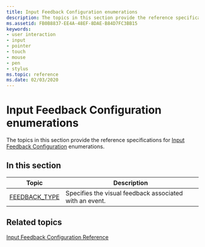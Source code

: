 ```yaml
---
title: Input Feedback Configuration enumerations
description: The topics in this section provide the reference specifications for Input Feedback Configuration enumerations.
ms.assetid: FB0B8837-EE4A-48EF-8DAE-B84D7FC3BB15
keywords:
- user interaction
- input
- pointer
- touch
- mouse
- pen
- stylus
ms.topic: reference
ms.date: 02/03/2020
---
```


# Input Feedback Configuration enumerations

The topics in this section provide the reference specifications for [Input Feedback Configuration](input-feedback-configuration-portal.md) enumerations.

## In this section

| Topic | Description |
|---|---|
| [FEEDBACK_TYPE](/windows/win32/api/winuser/ne-winuser-feedback_type)<br/> | Specifies the visual feedback associated with an event.<br/> |

## Related topics

[Input Feedback Configuration Reference](input-feedback-configuration-reference.md)
